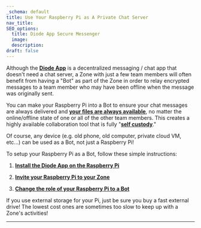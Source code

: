 ```yaml
---
_schema: default
title: Use Your Raspberry Pi as A Private Chat Server
nav_title:
SEO_options:
  title: Diode App Secure Messenger
  image:
  description:
draft: false
---
```

Although the <a href="https://diode.io/solutions/app" target="_blank" rel="noopener"><strong>Diode App</strong></a> is a decentralized messaging / chat app that doesn't need a chat server, a Zone with just a few team members will often benefit from having a "Bot" as part of the Zone in order to relay encrypted messages to a team member who may have been offline when the message was originally sent.

You can make your Raspberry Pi into a Bot to ensure your chat messages are always delivered and <a href="https://support.diode.io/article/ad7s45khyq" target="_blank" rel="noopener"><strong>your files are always available</strong></a>, no matter the online/offline state of one or all of the other team members. This creates a highly available collaboration tool that is fully "<a href="https://diode.io/blog/self-custody-for-data" target="_blank" rel="noopener"><strong>self custody</strong></a>."

Of course, any device (e.g. old phone, old computer, private cloud VM, etc...) can be used as a Bot, not just a Raspberry Pi!

To setup your Raspberry Pi as a Bot, follow these simple instructions:

1) <a href="https://support.diode.io/article/j8e4a8a59a" target="_blank" rel="noopener"><strong>Install the Diode App on the Raspberry Pi</strong></a>

2) <a href="https://support.diode.io/article/jkzakxo7a0" target="_blank" rel="noopener"><strong>Invite your Raspberry Pi to your Zone</strong></a>

3) <a href="https://support.diode.io/article/smyy5mok1q" target="_blank" rel="noopener"><strong>Change the role of your Raspberry Pi to a Bot</strong></a>

If you use external storage for your Pi, just be sure you buy a fast external drive! The lowest cost ones are sometimes too slow to keep up with a Zone's activities!

---

&nbsp;